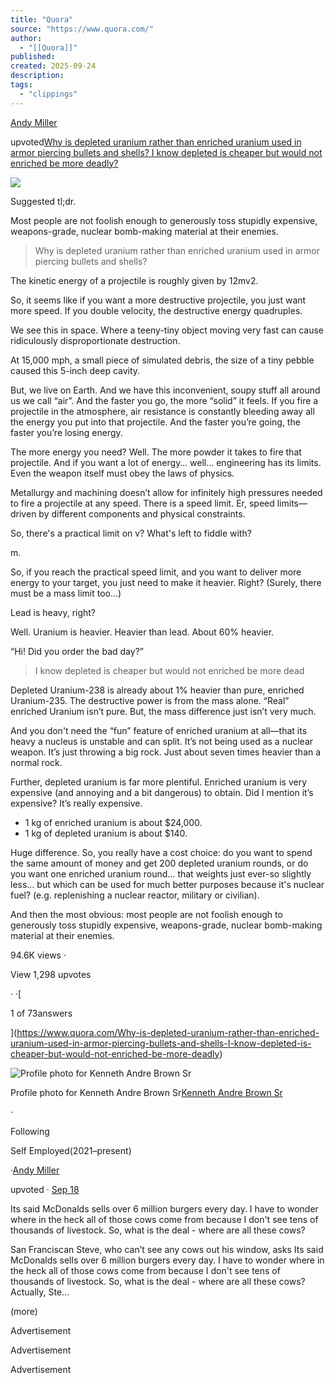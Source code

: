 ```yaml
---
title: "Quora"
source: "https://www.quora.com/"
author:
  - "[[Quora]]"
published:
created: 2025-09-24
description:
tags:
  - "clippings"
---
```

[Andy Miller](https://www.quora.com/profile/Andy-Miller-89)

upvoted[Why is depleted uranium rather than enriched uranium used in armor piercing bullets and shells? I know depleted is cheaper but would not enriched be more deadly?](https://www.quora.com/Why-is-depleted-uranium-rather-than-enriched-uranium-used-in-armor-piercing-bullets-and-shells-I-know-depleted-is-cheaper-but-would-not-enriched-be-more-deadly)

![](https://qph.cf2.quoracdn.net/main-qimg-fdd3c5cc451a2edc4373135ad0a04c8b)

Suggested tl;dr.

Most people are not foolish enough to generously toss stupidly expensive, weapons-grade, nuclear bomb-making material at their enemies.

> Why is depleted uranium rather than enriched uranium used in armor piercing bullets and shells?

The kinetic energy of a projectile is roughly given by 12mv2.

So, it seems like if you want a more destructive projectile, you just want more speed. If you double velocity, the destructive energy quadruples.

We see this in space. Where a teeny-tiny object moving very fast can cause ridiculously disproportionate destruction.

At 15,000 mph, a small piece of simulated debris, the size of a tiny pebble caused this 5-inch deep cavity.

But, we live on Earth. And we have this inconvenient, soupy stuff all around us we call “air”. And the faster you go, the more “solid” it feels. If you fire a projectile in the atmosphere, air resistance is constantly bleeding away all the energy you put into that projectile. And the faster you’re going, the faster you’re losing energy.

The more energy you need? Well. The more powder it takes to fire that projectile. And if you want a lot of energy… well… engineering has its limits. Even the weapon itself must obey the laws of physics.

Metallurgy and machining doesn’t allow for infinitely high pressures needed to fire a projectile at any speed. There is a speed limit. Er, speed limits—driven by different components and physical constraints.

So, there's a practical limit on v? What's left to fiddle with?

m.

So, if you reach the practical speed limit, and you want to deliver more energy to your target, you just need to make it heavier. Right? (Surely, there must be a mass limit too…)

Lead is heavy, right?

Well. Uranium is heavier. Heavier than lead. About 60% heavier.

“Hi! Did you order the bad day?”

> I know depleted is cheaper but would not enriched be more dead

Depleted Uranium-238 is already about 1% heavier than pure, enriched Uranium-235. The destructive power is from the mass alone. “Real” enriched Uranium isn’t pure. But, the mass difference just isn’t very much.

And you don't need the “fun” feature of enriched uranium at all—that its heavy a nucleus is unstable and can split. It’s not being used as a nuclear weapon. It’s just throwing a big rock. Just about seven times heavier than a normal rock.

Further, depleted uranium is far more plentiful. Enriched uranium is very expensive (and annoying and a bit dangerous) to obtain. Did I mention it’s expensive? It’s really expensive.

- 1 kg of enriched uranium is about $24,000.
- 1 kg of depleted uranium is about $140.

Huge difference. So, you really have a cost choice: do you want to spend the same amount of money and get 200 depleted uranium rounds, or do you want one enriched uranium round… that weights just ever-so slightly less… but which can be used for much better purposes because it's nuclear fuel? (e.g. replenishing a nuclear reactor, military or civilian).

And then the most obvious: most people are not foolish enough to generously toss stupidly expensive, weapons-grade, nuclear bomb-making material at their enemies.

94.6K views ·

View 1,298 upvotes

· ·[

1 of 73answers

](https://www.quora.com/Why-is-depleted-uranium-rather-than-enriched-uranium-used-in-armor-piercing-bullets-and-shells-I-know-depleted-is-cheaper-but-would-not-enriched-be-more-deadly)

![Profile photo for Kenneth Andre Brown Sr](https://qph.cf2.quoracdn.net/main-thumb-97750180-50-ytibalbuwcyxwjedxakdwhmqamxcebxk.jpeg)

Profile photo for Kenneth Andre Brown Sr[Kenneth Andre Brown Sr](https://www.quora.com/profile/Kenneth-Andre-Brown-Sr-1)

·

Following

Self Employed(2021–present)

·[Andy Miller](https://www.quora.com/profile/Andy-Miller-89)

upvoted · [Sep 18](https://www.quora.com/Its-said-McDonalds-sells-over-6-million-burgers-every-day-I-have-to-wonder-where-in-the-heck-all-of-those-cows-come-from-because-I-dont-see-tens-of-thousands-of-livestock-So-what-is-the-deal-where-are-all-these-cows/answer/Klaus-Schadenfreude-1)

Its said McDonalds sells over 6 million burgers every day. I have to wonder where in the heck all of those cows come from because I don't see tens of thousands of livestock. So, what is the deal - where are all these cows?

San Franciscan Steve, who can’t see any cows out his window, asks Its said McDonalds sells over 6 million burgers every day. I have to wonder where in the heck all of those cows come from because I don't see tens of thousands of livestock. So, what is the deal - where are all these cows? Actually, Ste…

(more)

Advertisement

Advertisement

Advertisement